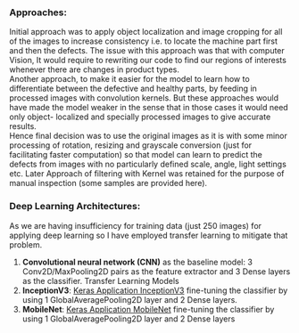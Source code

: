 ### Approaches:
Initial approach was to apply object localization and image cropping for all of the images to increase consistency i.e. to locate the machine part first and then the defects. The issue with this approach was that with computer Vision, It would require to rewriting our code to find our regions of interests whenever there are changes in product types. 
<br>Another approach, to make it easier for the model to learn how to differentiate between the defective and healthy parts, by feeding in processed images with convolution kernels. But these approaches would have made the model weaker in the sense that in those cases it would need only object- localized and specially processed images to give accurate results.
<br>Hence final decision was to use the original images as it is with some minor processing of rotation, resizing and grayscale conversion (just for facilitating faster computation) so that model can learn to predict the defects from images with no particularly defined scale, angle, light settings etc. Later Approach of filtering with Kernel was retained for the purpose of manual inspection
(some samples are provided here).

### Deep Learning Architectures:
As we are having insufficiency for training data (just 250 images) for applying deep learning so I have employed transfer learning to mitigate that problem.
1)	**Convolutional neural network (CNN)** as the baseline model: 3 Conv2D/MaxPooling2D pairs as the feature extractor and 3 Dense layers as the classifier.
Transfer Learning Models
2)	**InceptionV3**: [Keras Application InceptionV3](https://keras.io/applications/#mobilenet) fine-tuning the classifier by using 1 GlobalAveragePooling2D layer and 2 Dense layers.
3)	**MobileNet**: [Keras Application MobileNet](https://keras.io/applications/#inceptionv3) fine-tuning the classifier by using 1 GlobalAveragePooling2D layer and 2 Dense layers
